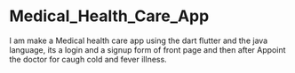 # Medical_Health_Care_App
I am make a Medical health care app using the dart flutter and the java language, its a login and a signup form of front page and then after Appoint the doctor for caugh cold and fever illness.
